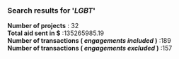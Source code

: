 ### Search results for '_LGBT_'<br />
  __Number of projects__ : 32<br />
__Total aid sent in $__ :135265985.19<br />
__Number of transactions ( *engagements included* )__ :189<br />
__Number of transactions ( *engagements excluded* )__ :157<br />
